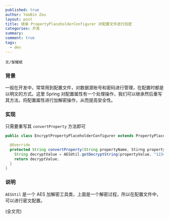 ```yaml
---
published: true
author: YaoBin Zou
layout: post
title: 继承 PropertyPlaceholderConfigurer 对配置文件进行加密
categories: 开发
summary:
comment: true
tags:
  - dev
---
```

`文/邹耀斌`

### 背景
一般在开发中，常常用到配置文件，对数据源账号和密码进行管理，在配置时都是以明文的方式。这里 Spring 对配置属性有一个处理操作，我们可以继承然后重写其方法，将配置属性进行加解密操作，从而提高安全性。

### 实现
只需要重写其 `convertProperty` 方法即可

``` java
public class EncryptPropertyPlaceholderConfigurer extends PropertyPlaceHolderConfigurer {

  @Override
  protected String convertProperty(String propertyName, Stirng propertyValue) {
    String decryptValue = AESUtil.getDecryptString(propertyValue, "1234567890#@!"); //解密盐值
    return decryptValue;
  }
}
```

### 说明
`AESUtil`  是一个 AES 加解密工具类，上面是一个解密过程，所以在配置文件中，可以进行密文配置。

(全文完)
